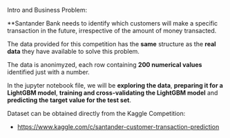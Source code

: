 
Intro and Business Problem:

**Santander Bank needs to identify which customers will make a specific transaction in the future, irrespective of the amount of money transacted. 

The data provided for this competition has the **same** structure as the **real data** they have available to solve this problem.

The data is anonimyzed, each row containing **200 numerical values** identified just with a number.  

In the jupyter notebook file, we will be **exploring the data**, **preparing it for a LightGBM model**, **training and cross-validating the LightGBM model** and **predicting the target value for the test set**.

Dataset can be obtained directly from the Kaggle Competition: 
* https://www.kaggle.com/c/santander-customer-transaction-prediction
